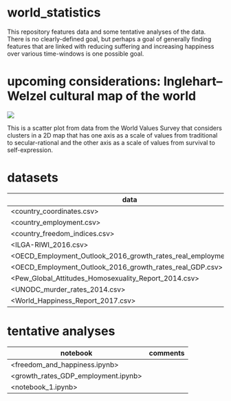 # world_statistics

This repository features data and some tentative analyses of the data. There is no clearly-defined goal, but perhaps a goal of generally finding features that are linked with reducing suffering and increasing happiness over various time-windows is one possible goal.

# upcoming considerations: Inglehart–Welzel cultural map of the world

![](https://upload.wikimedia.org/wikipedia/commons/6/6a/Inglehart_Values_Map.svg)

This is a scatter plot from data from the World Values Survey that considers clusters in a 2D map that has one axis as a scale of values from traditional to secular-rational and the other axis as a scale of values from survival to self-expression.

# datasets

|**data**                                                       |**comments**|
|---------------------------------------------------------------|------------|
|<country_coordinates.csv>                                      |            |
|<country_employment.csv>                                       |            |
|<country_freedom_indices.csv>                                  |            |
|<ILGA-RIWI_2016.csv>                                           |            |
|<OECD_Employment_Outlook_2016_growth_rates_real_employment.csv>|            |
|<OECD_Employment_Outlook_2016_growth_rates_real_GDP.csv>       |            |
|<Pew_Global_Attitudes_Homosexuality_Report_2014.csv>           |            |
|<UNODC_murder_rates_2014.csv>                                  |            |
|<World_Happiness_Report_2017.csv>                              |            |

# tentative analyses

|**notebook**                                                   |**comments**|
|---------------------------------------------------------------|------------|
|<freedom_and_happiness.ipynb>                                  |            |
|<growth_rates_GDP_employment.ipynb>                            |            |
|<notebook_1.ipynb>                                             |            |
